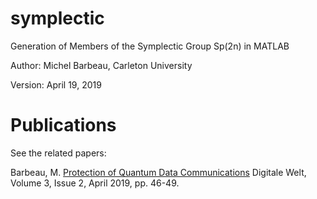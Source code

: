 # symplectic
Generation of Members of the Symplectic Group Sp(2n) in MATLAB

Author: Michel Barbeau, Carleton University

Version: April 19, 2019

# Publications

See the related papers:

Barbeau, M. [Protection of Quantum Data Communications](https://link.springer.com/article/10.1007%2Fs42354-019-0169-8) Digitale Welt, Volume 3, Issue 2, April 2019, pp. 46-49.
